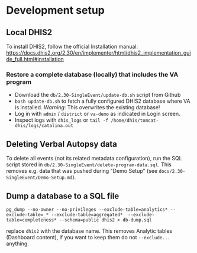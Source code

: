 # Development setup

## Local DHIS2

To install DHIS2, follow the official Installation manual: https://docs.dhis2.org/2.30/en/implementer/html/dhis2_implementation_guide_full.html#installation

### Restore a complete database (locally) that includes the VA program

- Download the `db/2.30-SingleEvent/update-db.sh` script from Github
- `bash update-db.sh` to fetch a fully configured DHIS2 database where VA is installed. *Warning*: This overwrites the existing database!
- Log in with `admin` / `district` or `va-demo` as indicated in Login screen.
- Inspect logs with `dhis_logs` or `tail -f /home/dhis/tomcat-dhis/logs/catalina.out`

## Deleting Verbal Autopsy data

To delete all events (not its related metadata configuration), run the SQL script stored in `db/2.30-SingleEvent/delete-program-data.sql`. This removes e.g. data that was pushed during "Demo Setup" (see `docs/2.30-SingleEvent/Demo-Setup.md`).

## Dump a database to a SQL file

```
pg_dump --no-owner --no-privileges --exclude-table=analytics* --exclude-table=_* --exclude-table=aggregated*  --exclude-table=completeness* --schema=public dhis2 > db-dump.sql
```
replace `dhis2` with the database name. This removes Analytic tables (Dashboard content), if you want to keep them do not `--exclude...` anything.
